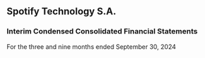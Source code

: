 ## Spotify Technology S.A.

### Interim Condensed Consolidated Financial Statements
For the three and nine months ended September 30, 2024